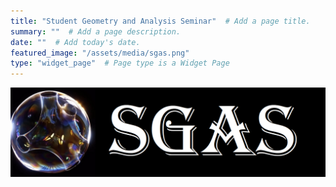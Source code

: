 ```yaml
---
title: "Student Geometry and Analysis Seminar"  # Add a page title.
summary: ""  # Add a page description.
date: ""  # Add today's date.
featured_image: "/assets/media/sgas.png"
type: "widget_page"  # Page type is a Widget Page
---
```

![image alt text](/assets/media/sgas.png)
